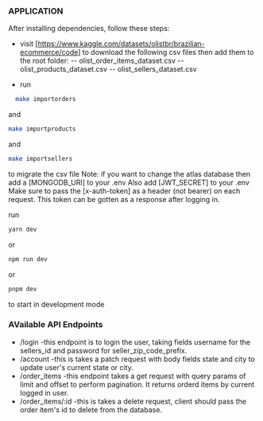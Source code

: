### APPLICATION

After installing dependencies, follow these steps:

- visit [https://www.kaggle.com/datasets/olistbr/brazilian-ecommerce/code] to download the following csv files then add them to the root folder:
  -- olist_order_items_dataset.csv
  -- olist_products_dataset.csv
  -- olist_sellers_dataset.csv

- run

```bash
  make importorders
```

and

```bash
make importproducts
```

and

```bash
make importsellers
```

to migrate the csv file
Note: if you want to change the atlas database then add a [MONGODB_URI] to your .env
Also add [JWT_SECRET] to your .env
Make sure to pass the [x-auth-token] as a header (not bearer) on each request. This token can be gotten as a response after logging in.

run

```bash
yarn dev
```

or

```bash
npm run dev
```

or

```bash
pnpm dev
```

to start in development mode

### AVailable API Endpoints

- /login -this endpoint is to login the user, taking fields username for the sellers_id and password for seller_zip_code_prefix.
- /account -this is takes a patch request with body fields state and city to update user's current state or city.
- /order_items -this endpoint takes a get request with query params of limit and offset to perform pagination. It returns orderd items by current logged in user.
- /order_items/:id -this is takes a delete request, client should pass the order item's id to delete from the database.
